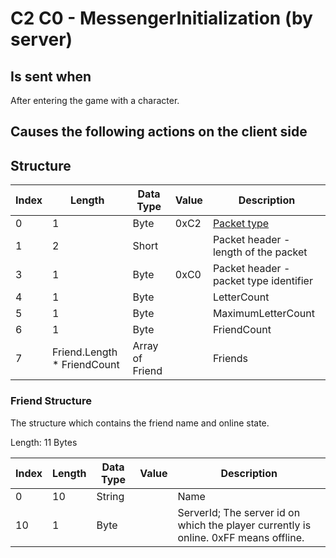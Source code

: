 # C2 C0 - MessengerInitialization (by server)

## Is sent when

After entering the game with a character.

## Causes the following actions on the client side



## Structure

| Index | Length | Data Type | Value | Description |
|-------|--------|-----------|-------|-------------|
| 0 | 1 |   Byte   | 0xC2  | [Packet type](PacketTypes.md) |
| 1 | 2 |    Short   |      | Packet header - length of the packet |
| 3 | 1 |    Byte   | 0xC0  | Packet header - packet type identifier |
| 4 | 1 | Byte |  | LetterCount |
| 5 | 1 | Byte |  | MaximumLetterCount |
| 6 | 1 | Byte |  | FriendCount |
| 7 | Friend.Length * FriendCount | Array of Friend |  | Friends |

### Friend Structure

The structure which contains the friend name and online state.

Length: 11 Bytes

| Index | Length | Data Type | Value | Description |
|-------|--------|-----------|-------|-------------|
| 0 | 10 | String |  | Name |
| 10 | 1 | Byte |  | ServerId; The server id on which the player currently is online. 0xFF means offline. |